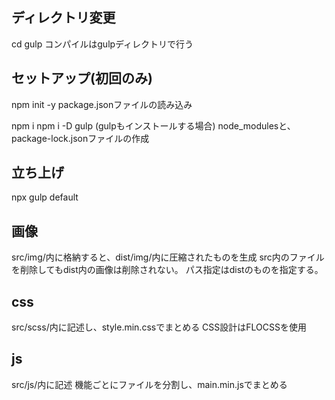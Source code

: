 ## ディレクトリ変更
cd gulp
コンパイルはgulpディレクトリで行う

## セットアップ(初回のみ)
npm init -y
package.jsonファイルの読み込み

npm i
npm i -D gulp (gulpもインストールする場合)
node_modulesと、package-lock.jsonファイルの作成

## 立ち上げ
npx gulp default

## 画像
src/img/内に格納すると、dist/img/内に圧縮されたものを生成
src内のファイルを削除してもdist内の画像は削除されない。
パス指定はdistのものを指定する。

## css
src/scss/内に記述し、style.min.cssでまとめる
CSS設計はFLOCSSを使用

## js
src/js/内に記述
機能ごとにファイルを分割し、main.min.jsでまとめる
